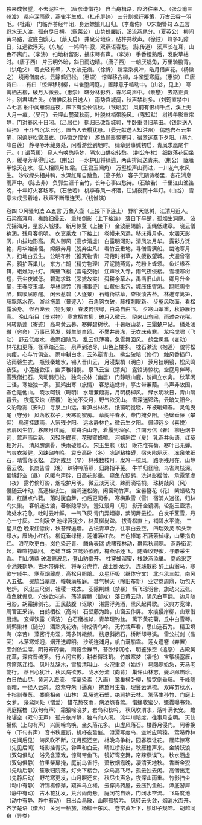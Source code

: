 <!-- { "loadSidebar": true } -->
独来成怅望，不去泥栏干。（唐彦谦惜花）
自当舟楫路，应济往来人。（张众甫三州渡）
桑麻深雨露，燕雀半生成。（杜甫屏迹）
三分割据纡筹策，万古云霄一羽毛。（杜甫）
门临莽苍经年闭，身远嫖姚几日归。（李嘉佑）
○宋朝警句
△五言
野水无人渡，孤舟尽日横。（寇莱公）
山势蜂腰断，溪流燕尾分。（夏英公）
柳间黄鸟路，波底白鸥天。（蔡天启）
井泉分地脉，砧杵共秋声。（徐铉）
峰多巧障日，江远欲浮天。（东坡）
一鸠鸣午寂，双燕语春愁。（陈传道）
溪声长在耳，山色不离门。（李涛）
扫地树留影，拂床琴有声。（李涛）
手香橙熟后，发脱草枯时。（唐子西）
片云明外暗，斜日雨边晴。（唐子西）
一朝厌蜗角，万里骑鹏背。（洪龟父）
着衣轻有晕，入水淡无痕。（徐忻）
新霜染枫叶，皓月借庐花。（杨徽之）
境闲僧度水，云静鹤归松。（惠崇）
惊蝉移古柳，斗雀堕寒庭。（惠崇）
□唐诗曰……有曰「惊蝉移别柳，斗雀堕闲庭。」置静意于喧动中。（山谷，见上）
寒禽栖古柳，破月入微云。（惠崇）
曙分林影外，春尽鸟声中。（蔡懋）
去路正黄叶，别君堪白头。（僧惟凤秋日送人）
雨势宫城阔，秋声禁树多。（刘筠直禁中）
△七言
船中闻雁洞庭夜，床下有蛩长信秋。（钱昭度）
风前有恨梅千点，溪上无人月一痕。（吴可）
云埋山麓藏秋雨，叶脱林梢带晚风。（陈知默）
树移午影重帘静，门对春风十日闲。（吕居仁）
鹤归已改新城郭，牛卧重寻旧墓田。（钱熙送人拜扫）
干斗气沉龙已化，置刍人去榻犹悬。（晏元献送人知洪州）
偶题岩石云生笔，闲遶庭松露湿衣。（杨徽之僧舍）
游鱼顾影惊寒月，宿鹭迷羣下夕阳。（蔡九峰白莲）
静寻啄木藏身处，闲看游丝到地时。
绿章封事缄初启，青凤求凰尾乍开。（丁谓芭蕉）
窥人鸟唤悠扬梦，隔水山供宛转愁。（荆公午枕）
细数落花因坐久，缓寻芳草得归迟。（荆公）
一水护田将绿遶，两山排闼送青来。（荆公）
陇雁半惊天在水，征人相顾月如霜。（王君玉闻角）
万壑松声山雨过，一川花气水风生。
沙软绿头相并鸭，水深红尾自跳鱼。（高子勉）
客子光阴诗卷里，杏花消息雨声中。（陈去非）
负郭生涯千亩竹，长年心事四愁诗。（石敏若）
千里江山渔笛晚，十年灯火客毡寒。（石敏若）
桃李春风一杯酒，江湖夜雨十年灯。（山谷）
雪意未成云着地，秋声不断雁连天。（钱惟演）

卷四
○风骚句法
△五言
万象入壶（上接下下连上）
野旷天低树，江清月近人。
石梁高泻月，樵路细侵云。
重轮倒影（上下接连）
落日下平楚，孤烟生洞庭。
波光摇海月，星影入城楼。
新月惊鳌（上接下）
金波丽鳷鹊，玉绳低建章。
晓云僧衲润，残月客帆明。
衣衮乘龙（下接上）
卷幔来风远，移床得月多。
水涵天影阔，山拔地形高。
真人御风（高步清虚）
白露明河影，清凤淡月华。
露彩方泛艳，月华始徘徊。
嫦娥奔月（脱弃尘凡）
看竹云垂地，寻僧雪满船。
凿池寒月入，扫地白云生。
公明布卦（推究物情）
马倦时衔草，入疲数望城。
犬迎曾宿客，鸦护落巢儿。
东方占鹊（精穷物理）
芹泥随燕觜，花粉上蜂须。
鱼烂缘吞铒，蛾燋为扑灯。
陶壁飞梭（雷电交驰）
江声秋入寺，雨气夜侵楼。
雪埋寒树短，云尘夜城低。
碧海求珠（采摭故实）
舜耕余草木，禹凿旧山川。
卿月升金掌，王春度玉墀。
华林撷芳（搜捕事迹）
山藏伯禹穴，城压伍胥涛。
鸥眠陶令醉，鹤唳屈原醒。
闲云惹碧（人逐景）
石缝衔枯草，查根渍古苔。
林迸穿篱笋，藤飘落水花。
游丝拖翠（景逐入）
石角钩衣破，藤枝刺眼新。
步壑风吹面，看松露滴身。
怪石笼云（物对景）
春波何恨绿，白鸟自由飞。
夕寒山翠重，秋静雁行高。
晚山衔目（景对物）
寒禽栖古柳，破月入微云。
晓来山鸟闹，雨过杏花稀。
风转断蓬（寄迹）
高鸟黄云暮，寒蝉碧树秋。
十暑岷山葛，三霜楚户砧。
鳞处涸辙（穷命）
万事已黄发，残生随白鸥。
不爨井晨冻，无衣床夜寒。
龙吟虎啸（飞动）
野云低度水，檐雨细随风。
乱云低薄暮，急雪舞回风。
鹤盘凤翥（变动）
林花扫更落，径草踏还生。
泉声到池尽，山色上楼多。
枕石漱流（抱道）
貌将松共瘦，心与竹俱空。
雨中耕白水，云外斸青山。
拂尘破暗（修行）
触风香损印，沾雨磬生衣。
瓶残秦地水，锡入晋山云。
月浸梨梢（明白）
萝月挂明镜，松风鸣夜弦。
小莲娃欲语，幽笋稚相携。
泉飞云宝（清爽）
露馆涛惊枕，空庭月伴琴。
雪残僧扫石，风动鹤归松。
独鸟投林（幽居）
门静眠山鹿，阶间立水禽。
秋草闲三径，寒塘独一家。
孤鸿出寒（旅情）
客愁连蟋蟀，亭古带蒹葭。
鸟声非故国，春色是他山。
晓妆呵镜（晦明）
水暗蒹葭雾，月明杨柳风。
绿水明秋日，青山隔暮云。
夜筵灭烛（蔽覆）
池光不受月，野气欲沉山。
雪深迷郢路，云暗失阳台。
文豹隐雾（安时）
寻泉上山远，看笋出林迟。
纸窗明觉晓，布被暖知春。
灵龟曳尾（守分）
风落收松子，天寒割蜜房。
草阁平春水，柴门掩夕阳。
绝壁垂藤（攀仰）
鸟道挂踈雨，人家残夕阳。
远水静林色，微云生夕阳。
佩印远乡（喜悦）
罢扇风生竹，移床月过庭。
乘舟泊山寺，着履到渔家。
江南芳信（春）
柳色烟中远，莺声雨后新。
风轻粉蝶喜，花暖蜜蜂喧。
河朔剧饮（夏）
乳燕并头语，红葵相对开。
清风醒病骨，快雨破烦心。
宋玉生悲（秋）
晚花惟有菊，寒叶已无蝉。
气爽衣裳健，风踈砧杵鸣。
袁安高卧（冬）
冻缾粘柱碍，宿火陷炉灰。
冻泉依细石，晴雪落长松。
启明戒旦（早）
林残数枝月，发冷一梳风。
路明残月在，山静宿云收。
长庚告昏（晚）
踈钟吟落照，归路指平芜。
牛羊归径险，鸟雀聚枝深。
蜀锦舒空（昼）
风暖鸟声碎，日高花影重。
窥鱼光照鹤，洗钵影摇僧。
承露擎虚（夜）
露竹偷灯影，烟松护月明。
微云淡河汉，踈雨滴梧桐。
珠树敲风（风）
慢随云叶动，高逐桂枝生。
幽涧迷松韵，闲窗动竹声。
宝髻簪花（花）
紫蜡粘为蔕，红酥点作蕤。
落时犹自舞，扫后更闻香。
寒梅欺雪（雪）
宿浦人迷径，归林鸟失巢。
客帆迷古渡，蕃帐隐平沙。
澄江浸月（月）
影开金镜满，轮抱玉壶清。
流处水花急，吐时云叶鲜。
一气飞灰
青门弄烟柳，紫阁舞云松。
白发千茎雪，丹心一寸灰。
二剑凌空
池绿苔犹少，林黄柳尚踈。
拔青松直上，铺碧水平流。
三星共色
晚果红低树，秋苔绿遍墙。
古坛青草合，往事白云空。
四瑞效灵
鸭头新绿水，雁齿小红桥。
柳庭垂绿穗，莲浦落红衣。
五色捧笔
石苔萦棹绿，山果指舟红。
浪花吹更白，岚色染还青。
麟角表瑞
虎啸夜林动，鼍鸣秋涧寒。
燕静衔泥起，蜂喧抱蘂回。
老蚌含珠
宫莺娇欲醉，檐燕语还飞。
随蜂收野蜜，寻麝采生香。
荆山铸鼎
破海鲸波息，登山豹雾开。
柱穿蜂溜蜜，栈缺燕添巢。
商岭采芝
小池兼鹤静，古木带蝉秋。
将军分虎竹，战士卧龙沙。
连珠散彩
醉上山翁马，寒歌宁戚牛。
寒草烟藏虎，高松月照鵰。
众星环极（继体守文）
北斗承三献，南风入五弦。
冕旈当翠殿，幢戟满彤庭。
彗气横天（除旧布新）
业定商周鼎，功包天地炉。
风尘三尺剑，社稷一戎衣。
芟除荆棘（禁暴）
箭飞琼羽合，旗动火云张。
鼎鱼犹假息，穴蚁欲何逃。
荡涤腥膻（御戎）
落日黄云动，阴风白草翻。
边月随弓影，胡霜拂剑花。
王民鼓腹（讴歌）
湛露浮尧酒，熏风起舜歌。
汉典方宽律，周官正采诗。
白鹤栖松（高尚）
石壁藤为路，山窗云作屏。
水痕侵岸柳，山翠借厨烟。
玄蝉饮露（清洁）
白石磨樵斧，青竿理钓丝。
篱下黄花菊，丘中白雪琴。
鹪鹩巢林（随分）
酒熟凭花劝，诗成倩鸟吟。
无竹栽芦看，思山迭石为。
精卫填海（辛苦）
藻密行舟涩，湾多转檝频。
栈悬斜闭石，桥断却寻溪。
雷公拭剑（晶荧）
木落寒郊迥，烟开迭嶂明。
沙明连浦月，帆白满船霜。
莲女遗簪（弃置）
宝剑依尘席，阴符寄药囊。
雨拖金鏁甲，苔卧绿沉枪，
明鉴张空（追感）
古殿吴花草，深宫晋绮罗。
行人问宫殿，耕者得珠玑。
竹敲寒梦（凄怆）
宝筝横塞雁，怨笛落江梅。
风叶乱辞木，雪猿清叫山。
火浣重烧（始终）
皂鵰寒始急，天马老能行。
落日心犹壮，秋风病欲苏。
陇水分流（向背）
巢许山林志，夔龙廊庙珍。
白日依山尽，黄河入海流。
挥毫染素（入画）
鹭巢横卧柳，猿饮倒垂藤。
千峰随雨暗，一径入云斜。
炫紫夺朱（逼真）
拂黛月生指，理鬟云满梳。
双眸剪秋水，十指剥春葱。
麋鹿相亲（山林）
乱藤遮石壁，绝涧护云林。
篱落生孙竹，门庭上女萝。
枭鸾同处（憎爱）
惜花愁夜雨，病酒怨春莺。
惜蜂收蜜少，嫌蠹曝书频。
洞庭摇橹（双句有声）
霜猿啼晓梦，岩鸟和秋吟。
秋风吹渭水，落叶满长安。
蟾轮辗空（双句无声）
孤舟依岸静，独鸟向人闲。
流年川暗度，往事月空明。
天仙摇佩（上句有声）
兴阑啼鸟唤，坐久落花多。
山虚风落石。楼静月侵门。
阿香挽车（下句有声）
音书秋雁断，机杼夜蛩催。
澄潭写度鸟，空岭应鸣猿。
莺啭乔林（先闻后见）
海风吹不断，江月照还空。
林晚鸟争树，园春蝶让花。
雁阵惊寒（先见后闻）
塔影挂青汉，钟声和白云。
晴虹桥影出，秋雁橹声来。
金鳞跃浪（双句俱动）
浴凫含藻戏，惊鹭带鱼飞。
镜好鸾空舞，帘踈燕误飞。
秋水涵虚（双句俱静）
竹里柴扉掩，庭前鸟雀行。
萧散烟霞晚，凄清天地秋。
香断金猊（先动后静）
笙歌归院落，灯火下楼台。
众鸟高飞尽，孤云独去闲。
高僧出定（先静后动）
野花寒更发，山月瞑还来。
秋尽虫声急，夜深山雨重。
竹影扫尘（动中有静）
听锡樵停斧，窥禅鸟立槎。
云穿捣药屋，云压钓鱼船。
潭底游犀（静中有动）
古木花犹发，荒台雨尚悬。
庭闲花自落，门闭水空流。
飞鸟度池（动中有静、静中有动）
日出众鸟散，山暝孤猿吟。
风转云头敛，烟消水面开。
齐学楚语（借声）
关河一栖旅，杨柳十东风。
卷帘黄叶下，锁印子规啼。
胡越同舟（异类）
